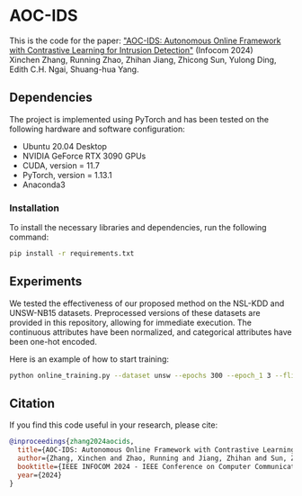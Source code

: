 # AOC-IDS
This is the code for the paper: ["AOC-IDS: Autonomous Online Framework with Contrastive Learning for Intrusion Detection"](link-to-my-paper) (Infocom 2024)  
Xinchen Zhang, Running Zhao, Zhihan Jiang, Zhicong Sun, Yulong Ding, Edith C.H. Ngai, Shuang-hua Yang.

## Dependencies
The project is implemented using PyTorch and has been tested on the following hardware and software configuration:

- Ubuntu 20.04 Desktop
- NVIDIA GeForce RTX 3090 GPUs
- CUDA, version = 11.7
- PyTorch, version = 1.13.1
- Anaconda3

### Installation
To install the necessary libraries and dependencies, run the following command:
```bash
pip install -r requirements.txt
```

## Experiments
We tested the effectiveness of our proposed method on the NSL-KDD and UNSW-NB15 datasets. Preprocessed versions of these datasets are provided in this repository, allowing for immediate execution. The continuous attributes have been normalized, and categorical attributes have been one-hot encoded.

Here is an example of how to start training:
```bash
python online_training.py --dataset unsw --epochs 300 --epoch_1 3 --flip_percent 0.05 --sample_interval 2784 --seed 0
```

## Citation
If you find this code useful in your research, please cite:
```bibtex
@inproceedings{zhang2024aocids,
  title={AOC-IDS: Autonomous Online Framework with Contrastive Learning for Intrusion Detection},
  author={Zhang, Xinchen and Zhao, Running and Jiang, Zhihan and Sun, Zhicong and Ding, Yulong and Ngai, Edith C.H. and Yang, Shuang-hua},
  booktitle={IEEE INFOCOM 2024 - IEEE Conference on Computer Communications},
  year={2024}
}
```


